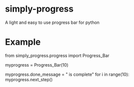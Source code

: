 # simply-progress
A light and easy to use progress bar for python

# Example

from simply_progress.progress import Progress_Bar

myprogress = Progress_Bar(10)

myprogress.done_message = " is complete"
for i in range(10):
    myprogress.next_step()

